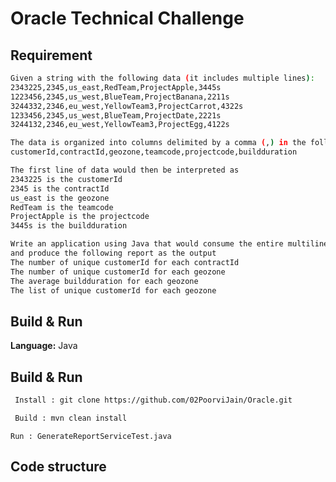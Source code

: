 
# Oracle Technical Challenge




## Requirement

```bash
Given a string with the following data (it includes multiple lines):
2343225,2345,us_east,RedTeam,ProjectApple,3445s
1223456,2345,us_west,BlueTeam,ProjectBanana,2211s
3244332,2346,eu_west,YellowTeam3,ProjectCarrot,4322s
1233456,2345,us_west,BlueTeam,ProjectDate,2221s
3244132,2346,eu_west,YellowTeam3,ProjectEgg,4122s

The data is organized into columns delimited by a comma (,) in the following order:
customerId,contractId,geozone,teamcode,projectcode,buildduration

The first line of data would then be interpreted as
2343225 is the customerId
2345 is the contractId
us_east is the geozone
RedTeam is the teamcode
ProjectApple is the projectcode
3445s is the buildduration

Write an application using Java that would consume the entire multiline string as the input
and produce the following report as the output
The number of unique customerId for each contractId
The number of unique customerId for each geozone
The average buildduration for each geozone
The list of unique customerId for each geozone

```

## Build & Run

**Language:** Java
## Build & Run

```bash
 Install : git clone https://github.com/02PoorviJain/Oracle.git

```

```bash
 Build : mvn clean install

```    
    Run : GenerateReportServiceTest.java

## Code structure 



